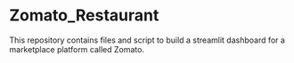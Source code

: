 # Zomato_Restaurant
This repository contains files and script to build a streamlit dashboard for a marketplace platform called Zomato.
